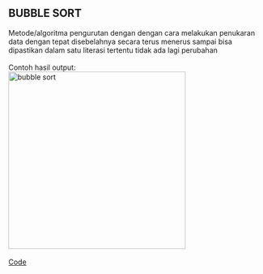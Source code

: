 <h2>BUBBLE SORT</h2>

Metode/algoritma pengurutan dengan dengan cara melakukan penukaran data dengan tepat disebelahnya secara terus menerus sampai bisa dipastikan 
dalam satu literasi tertentu tidak ada lagi perubahan
<br><br>
Contoh hasil output:<br>
<img width="350" alt="bubble sort" src="https://user-images.githubusercontent.com/98725370/155252180-2a066fac-ca3a-4e95-a1c9-6b1294be3344.png"><br><br>
<a href="https://github.com/desyderian/ASD/blob/main/sorting/bubble%20sort/bubble%20sort.c">Code</a><br>


